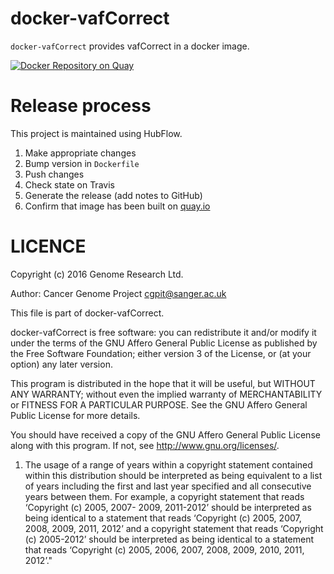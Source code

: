 docker-vafCorrect
======
`docker-vafCorrect` provides vafCorrect in a docker image.

[![Docker Repository on Quay](https://quay.io/repository/wtsicgp/docker-vafCorrect/status "Docker Repository on Quay")](https://quay.io/repository/wtsicgp/docker-vafCorrect)

Release process
===============
This project is maintained using HubFlow.

1. Make appropriate changes
2. Bump version in `Dockerfile`
3. Push changes
4. Check state on Travis
5. Generate the release (add notes to GitHub)
6. Confirm that image has been built on [quay.io](https://quay.io/repository/wtsicgp/docker-vafCorrect?tab=builds)

LICENCE
=======

Copyright (c) 2016 Genome Research Ltd.

Author: Cancer Genome Project <cgpit@sanger.ac.uk>

This file is part of docker-vafCorrect.

docker-vafCorrect is free software: you can redistribute it and/or modify it under
the terms of the GNU Affero General Public License as published by the Free
Software Foundation; either version 3 of the License, or (at your option) any
later version.

This program is distributed in the hope that it will be useful, but WITHOUT
ANY WARRANTY; without even the implied warranty of MERCHANTABILITY or FITNESS
FOR A PARTICULAR PURPOSE. See the GNU Affero General Public License for more
details.

You should have received a copy of the GNU Affero General Public License
along with this program. If not, see <http://www.gnu.org/licenses/>.

1. The usage of a range of years within a copyright statement contained within
this distribution should be interpreted as being equivalent to a list of years
including the first and last year specified and all consecutive years between
them. For example, a copyright statement that reads ‘Copyright (c) 2005, 2007-
2009, 2011-2012’ should be interpreted as being identical to a statement that
reads ‘Copyright (c) 2005, 2007, 2008, 2009, 2011, 2012’ and a copyright
statement that reads ‘Copyright (c) 2005-2012’ should be interpreted as being
identical to a statement that reads ‘Copyright (c) 2005, 2006, 2007, 2008,
2009, 2010, 2011, 2012’."
